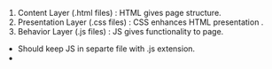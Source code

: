 

1. Content Layer (.html files) : HTML gives page structure.
1. Presentation Layer (.css files) : CSS enhances HTML presentation .
1. Behavior Layer (.js files) : JS gives functionality to page.

- Should keep JS in separte file with .js extension.
- <script> use it to load JS.

[JavaScript](https://mohamadsheikhalshabab.github.io/Read_06_a/add-content)
